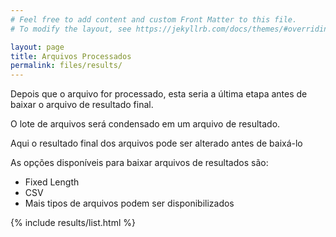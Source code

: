 ```yaml
---
# Feel free to add content and custom Front Matter to this file.
# To modify the layout, see https://jekyllrb.com/docs/themes/#overriding-theme-defaults

layout: page
title: Arquivos Processados
permalink: files/results/
---
```


Depois que o arquivo for processado, esta seria a última etapa antes de baixar o arquivo de resultado final.

O lote de arquivos será condensado em um arquivo de resultado.

Aqui o resultado final dos arquivos pode ser alterado antes de baixá-lo

As opções disponíveis para baixar arquivos de resultados são:

* Fixed Length
* CSV
* Mais tipos de arquivos podem ser disponibilizados

{% include results/list.html %}